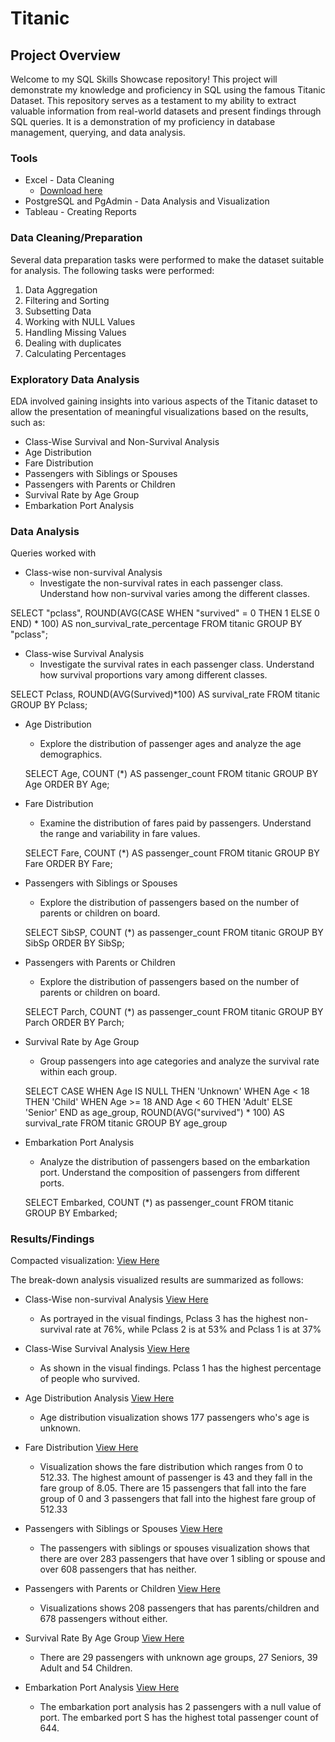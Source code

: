 # Titanic
## Project Overview
Welcome to my SQL Skills Showcase repository! This project will demonstrate my knowledge and proficiency in SQL using the famous Titanic Dataset. This repository serves as a testament to my ability to extract valuable information from real-world datasets and present findings through SQL queries. It is a demonstration of my proficiency in database management, querying, and data analysis.
### Tools
- Excel - Data Cleaning 
  - [Download here](https://www.kaggle.com/datasets/shuofxz/titanic-machine-learning-from-disaster/download?datasetVersionNumber=1) 
- PostgreSQL and PgAdmin - Data Analysis and Visualization
- Tableau - Creating Reports

### Data Cleaning/Preparation

Several data preparation tasks were performed to make the dataset suitable for analysis. The following tasks were performed:
1.	Data Aggregation
2.	Filtering and Sorting
3.	Subsetting Data
4.	Working with NULL Values
5.	Handling Missing Values
6.	Dealing with duplicates
7.	Calculating Percentages
   
### Exploratory Data Analysis

EDA involved gaining insights into various aspects of the Titanic dataset to allow the presentation of meaningful visualizations based on the results, such as:

- Class-Wise Survival and Non-Survival Analysis
- Age Distribution
- Fare Distribution
- Passengers with Siblings or Spouses
- Passengers with Parents or Children
- Survival Rate by Age Group
- Embarkation Port Analysis

### Data Analysis
Queries worked with

- Class-wise non-survival Analysis
    - Investigate the non-survival rates in each passenger class. Understand how non-survival varies among the different classes.
      
SELECT "pclass",
	ROUND(AVG(CASE WHEN "survived" = 0
THEN 1 ELSE 0 END) * 100) AS
non_survival_rate_percentage
FROM titanic
GROUP BY "pclass";

- Class-wise Survival Analysis
   - Investigate the survival rates in each passenger class. Understand how survival proportions vary among different classes.

SELECT Pclass, ROUND(AVG(Survived)*100) AS survival_rate
FROM titanic GROUP BY Pclass;

- Age Distribution
  - Explore the distribution of passenger ages and analyze the age demographics.
    
  SELECT Age, COUNT (*) AS passenger_count
  FROM titanic GROUP BY Age ORDER BY Age;

- Fare Distribution
   - Examine the distribution of fares paid by passengers. Understand the range and variability in fare values.
     
  SELECT Fare, COUNT (*) AS
  passenger_count
  FROM titanic
  GROUP BY Fare
  ORDER BY Fare;

- Passengers with Siblings or Spouses
  - Explore the distribution of passengers based on the number of parents or children on board.
    
  SELECT SibSP, COUNT (*) as passenger_count
  FROM titanic GROUP BY SibSp ORDER BY SibSp;

- Passengers with Parents or Children
  - Explore the distribution of passengers based on the number of parents or children on board.
    
  SELECT Parch, COUNT (*) as passenger_count FROM titanic
  GROUP BY Parch ORDER BY Parch;

- Survival Rate by Age Group
  - Group passengers into age categories and analyze the survival rate within each group.
    
  SELECT
    CASE
	WHEN Age IS NULL THEN 'Unknown'
      WHEN Age < 18 THEN 'Child'
      WHEN Age >= 18 AND Age < 60
  THEN 'Adult'
      ELSE 'Senior'
    END as age_group,
    ROUND(AVG("survived") * 100)
	AS survival_rate
  FROM titanic
  GROUP BY age_group

- Embarkation Port Analysis
  - Analyze the distribution of passengers based on the embarkation port. Understand the composition of passengers from different ports.

  SELECT Embarked, COUNT (*) as
  passenger_count
  FROM titanic
  GROUP BY Embarked;

### Results/Findings

Compacted visualization: 
 [View Here](https://public.tableau.com/views/Titanic_Workbook/Dashboard2?:language=en-US&:display_count=n&:origin=viz_share_link)
 
The break-down analysis visualized results are summarized as follows:
- Class-Wise non-survival Analysis [View Here](https://public.tableau.com/views/Class-WiseNon-SurvivalRate/Sheet2?:language=en-US&:display_count=n&:origin=viz_share_link)
  	- As portrayed in the visual findings, Pclass 3 has the highest non-survival rate at 76%, while Pclass 2 is at 53% and Pclass 1 is at 37%
  	  
- Class-Wise Survival Analysis [View Here](https://public.tableau.com/views/Class-WiseSurvivalAnalysis/Class-WiseSurvivalAnalysis?:language=en-US&:display_count=n&:origin=viz_share_link)
  	- As shown in the visual findings. Pclass 1 has the highest percentage of people who survived.
 
- Age Distribution Analysis [View Here](https://public.tableau.com/views/AgeDistribution_17068894085370/AgeDistribution?:language=en-US&:display_count=n&:origin=viz_share_link)
	- Age distribution visualization shows 177 passengers who's age is unknown.
  
- Fare Distribution [View Here](https://public.tableau.com/views/FareDistribution_17071497540020/FareDistribution?:language=en-US&:display_count=n&:origin=viz_share_link)
  	- Visualization shows the fare distribution which ranges from 0 to 512.33. The highest amount of passenger is 43 and they fall in the fare group of 8.05. There are 15 passengers that fall into the fare group of 0 and 3 passengers that fall into the highest fare group of 512.33
  	  
- Passengers with Siblings or Spouses [View Here](https://public.tableau.com/views/PassengerswithSiblingsSpouse/Sheet1?:language=en-US&:display_count=n&:origin=viz_share_link)
  	- The passengers with siblings or spouses visualization shows that there are over 283 passengers that have over 1 sibling or spouse and over 608 passengers that has neither.

- Passengers with Parents or Children [View Here](https://public.tableau.com/views/PassengerswithParentsandchildren/PassengerswithParentsandChildren?:language=en-US&:display_count=n&:origin=viz_share_link)
  	- Visualizations shows 208 passengers that has parents/children and 678 passengers without either.
  
- Survival Rate By Age Group [View Here](https://public.tableau.com/views/SurvivalRatebyAgeGroup/SurvivalRatebyAgeGroup?:language=en-US&:display_count=n&:origin=viz_share_link)
  	- There are 29 passengers with unknown age groups, 27 Seniors, 39 Adult and 54 Children. 

- Embarkation Port Analysis [View Here](https://public.tableau.com/views/EmbarkationPortAnalysis/EmbarkationPortAnalysis?:language=en-US&:display_count=n&:origin=viz_share_link)
  	- The embarkation port analysis has 2 passengers with a null value of port. The embarked port S has the highest total passenger count of 644.
